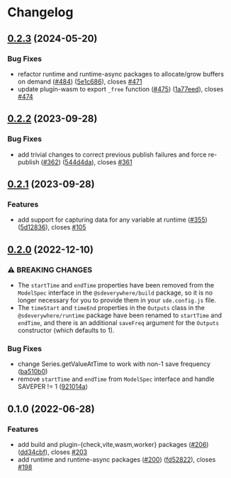 # Changelog

## [0.2.3](https://github.com/climateinteractive/SDEverywhere/compare/runtime-v0.2.2...runtime-v0.2.3) (2024-05-20)


### Bug Fixes

* refactor runtime and runtime-async packages to allocate/grow buffers on demand ([#484](https://github.com/climateinteractive/SDEverywhere/issues/484)) ([5e1c686](https://github.com/climateinteractive/SDEverywhere/commit/5e1c686c7f93fe96ff784dfe591fe391b2a31e8f)), closes [#471](https://github.com/climateinteractive/SDEverywhere/issues/471)
* update plugin-wasm to export `_free` function ([#475](https://github.com/climateinteractive/SDEverywhere/issues/475)) ([1a77eed](https://github.com/climateinteractive/SDEverywhere/commit/1a77eedd3143568ad3b4659f6b78dd9b60737b53)), closes [#474](https://github.com/climateinteractive/SDEverywhere/issues/474)

## [0.2.2](https://github.com/climateinteractive/SDEverywhere/compare/runtime-v0.2.1...runtime-v0.2.2) (2023-09-28)


### Bug Fixes

* add trivial changes to correct previous publish failures and force re-publish ([#362](https://github.com/climateinteractive/SDEverywhere/issues/362)) ([544d4da](https://github.com/climateinteractive/SDEverywhere/commit/544d4dac5f5d6d71885f9ba15f95ee9c91e0ec66)), closes [#361](https://github.com/climateinteractive/SDEverywhere/issues/361)

## [0.2.1](https://github.com/climateinteractive/SDEverywhere/compare/runtime-v0.2.0...runtime-v0.2.1) (2023-09-28)

### Features

* add support for capturing data for any variable at runtime ([#355](https://github.com/climateinteractive/SDEverywhere/issues/355)) ([5d12836](https://github.com/climateinteractive/SDEverywhere/commit/5d1283657ba99f6c7f8e30f8053f1906ac872af3)), closes [#105](https://github.com/climateinteractive/SDEverywhere/issues/105)

## [0.2.0](https://github.com/climateinteractive/SDEverywhere/compare/runtime-v0.1.0...runtime-v0.2.0) (2022-12-10)


### ⚠ BREAKING CHANGES

* The `startTime` and `endTime` properties have been removed from the `ModelSpec` interface in the `@sdeverywhere/build` package, so it is no longer necessary for you to provide them in your `sde.config.js` file.
* The `timeStart` and `timeEnd` properties in the `Outputs` class in the `@sdeverywhere/runtime` package have been renamed to `startTime` and `endTime`, and there is an additional `saveFreq` argument for the `Outputs` constructor (which defaults to 1).

### Bug Fixes

* change Series.getValueAtTime to work with non-1 save frequency ([ba510b0](https://github.com/climateinteractive/SDEverywhere/commit/ba510b0d297f36563b3d08bb71b5f2707e09bdf1))
* remove `startTime` and `endTime` from `ModelSpec` interface and handle SAVEPER != 1 ([921014a](https://github.com/climateinteractive/SDEverywhere/commit/921014aeeda646a130ac324823ab5633d6abcdfa))

## 0.1.0 (2022-06-28)


### Features

* add build and plugin-{check,vite,wasm,worker} packages ([#206](https://github.com/climateinteractive/SDEverywhere/issues/206)) ([dd34cbf](https://github.com/climateinteractive/SDEverywhere/commit/dd34cbfcc0b8b3fb1655c8aa64fb919f9757b8be)), closes [#203](https://github.com/climateinteractive/SDEverywhere/issues/203)
* add runtime and runtime-async packages ([#200](https://github.com/climateinteractive/SDEverywhere/issues/200)) ([fd52822](https://github.com/climateinteractive/SDEverywhere/commit/fd52822803981c3115af91fd093b30c04f103663)), closes [#198](https://github.com/climateinteractive/SDEverywhere/issues/198)
